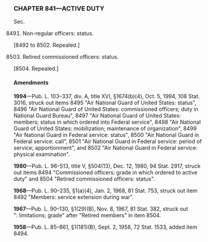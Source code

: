 ### **CHAPTER 841—ACTIVE DUTY** ###

Sec.

8491. Non-regular officers: status.

[8492 to 8502. Repealed.]

8503. Retired commissioned officers: status.

[8504. Repealed.]

#### Amendments ####

**1994**—Pub. L. 103–337, div. A, title XVI, §1674(b)(4), Oct. 5, 1994, 108 Stat. 3016, struck out items 8495 "Air National Guard of United States: status", 8496 "Air National Guard of United States: commissioned officers; duty in National Guard Bureau", 8497 "Air National Guard of United States: members; status in which ordered into Federal service", 8498 "Air National Guard of United States: mobilization; maintenance of organization", 8499 "Air National Guard in Federal service: status", 8500 "Air National Guard in Federal service: call", 8501 "Air National Guard in Federal service: period of service; apportionment", and 8502 "Air National Guard in Federal service: physical examination".

**1980**—Pub. L. 96–513, title V, §504(13), Dec. 12, 1980, 94 Stat. 2917, struck out items 8494 "Commissioned officers: grade in which ordered to active duty" and 8504 "Retired commissioned officers: status".

**1968**—Pub. L. 90–235, §1(a)(4), Jan. 2, 1968, 81 Stat. 753, struck out item 8492 "Members: service extension during war".

**1967**—Pub. L. 90–130, §1(29)(B), Nov. 8, 1967, 81 Stat. 382, struck out ": limitations; grade" after "Retired members" in item 8504.

**1958**—Pub. L. 85–861, §1(181)(B), Sept. 2, 1958, 72 Stat. 1533, added item 8494.